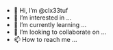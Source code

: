 - 👋 Hi, I’m @clx33tuf
- 👀 I’m interested in ...
- 🌱 I’m currently learning ...
- 💞️ I’m looking to collaborate on ...
- 📫 How to reach me ...

<!---
clx33tuf/clx33tuf is a ✨ special ✨ repository because its `README.md` (this file) appears on your GitHub profile.
You can click the Preview link to take a look at your changes.
--->

